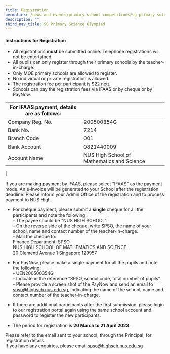 ```yaml
---
title: Registration
permalink: /news-and-events/primary-school-competitions/sg-primary-science-olympiad/registration/
description: ""
third_nav_title: SG Primary Science Olympiad
---
```

#### **Instructions for Registration**
*   All registrations **must** be submitted online. Telephone registrations will not be entertained. 
*   All pupils can only register through their primary schools by the teacher-in-charge.
*   Only MOE primary schools are allowed to register. 
*   No individual or private registration is allowed.
*   The registration fee per participant is $22 nett.
*   Schools can pay the registration fees via IFAAS or by cheque or by PayNow.

| **For IFAAS payment**, details are as follows: |  |
|---|---|
| Company Reg. No. | 200500354G |
| Bank No. | 7214 |
| Branch Code | 001 |
| Bank Account | 0821440009 |
| Account Name | NUS High School of Mathematics and Science |
|

If you are making payment by IFAAS, please select "IFAAS" as the payment mode. An e-invoice will be generated to your School after the registration deadline. Please inform your Admin Office of the registration and to process payment to NUS High.

*   For cheque payment, please submit a **single** cheque for all the participants and note the following:<br>
\- The payee should be "NUS HIGH SCHOOL".<br>
\- On the reverse side of the cheque, write SPSO, the name of your school, name and contact number of the teacher-in-charge.<br>
\-  Mail the cheque to: <br>
Finance Department: SPSO <br>
NUS HIGH SCHOOL OF MATHEMATICS AND SCIENCE <br>
20 Clementi Avenue 1 Singapore 129957


*   For PayNow, please make a single payment for all the pupils and note the following:<br>
\- UEN200500354G<br>
\- Indicate in the reference “SPSO, school code, total number of pupils”.<br>
\- Please provide a screen shot of the PayNow and send an email to [spso@highsch.nus.edu.sg](mailto:spso@highsch.nus.edu.sg), indicating the name of the school, name and contact number of the teacher-in-charge.

*   If there are additional participants after the first submission, please login to our registration portal again using the same school account and password to register the new participants.   
    
*   The period for registration is **20 March to 21 April 2023**.

Please refer to the email sent to your school, through the Principal, for registration details.<br>
If you have any enquiries, please email [spso@highsch.nus.edu.sg](mailto:spso@highsch.nus.edu.sg)